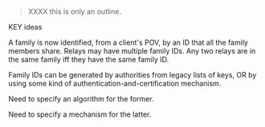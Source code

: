 
> XXXX this is only an outline.

KEY ideas

A family is now identified, from a client's POV, by an ID that all the family
members share.  Relays may have multiple family IDs.  Any two relays are in
the same family iff they have the same family ID.

Family IDs can be generated by authorities from legacy lists of keys, OR by
using some kind of authentication-and-certification mechanism.

Need to specify an algorithm for the former.

Need to specify a mechanism for the latter.

